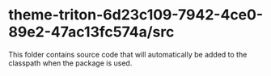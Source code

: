 # theme-triton-6d23c109-7942-4ce0-89e2-47ac13fc574a/src

This folder contains source code that will automatically be added to the classpath when
the package is used.
